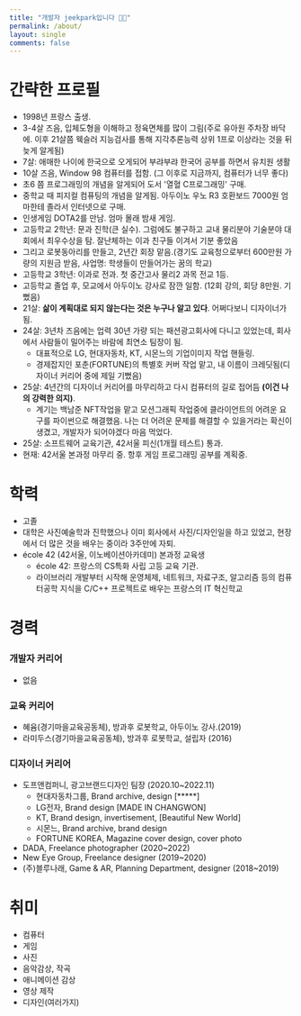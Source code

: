 ```yaml
---
title: "개발자 jeekpark입니다 👋🏻"
permalink: /about/
layout: single
comments: false
---
```


# 간략한 프로필

- 1998년 프랑스 출생.
- 3-4살 즈음, 입체도형을 이해하고 정육면체를 많이 그림(주로 유아원 주차장 바닥에. 이후 21살쯤 웩슬러 지능검사를 통해 지각추론능력 상위 1프로 이상라는 것을 뒤늦게 알게됨)
- 7살: 애매한 나이에 한국으로 오게되어 부랴부랴 한국어 공부를 하면서 유치원 생활
- 10살 즈음, Window 98 컴퓨터를 접함. (그 이후로 지금까지, 컴퓨터가 너무 좋다)
- 초6 쯤 프로그래밍의 개념을 알게되어 도서 '열혈 C프로그래밍' 구매.
- 중학교 때 피지컬 컴퓨팅의 개념을 알게됨. 아두이노 우노 R3 호환보드 7000원 엄마한테 졸라서 인터넷으로 구매.
- 인생게임 DOTA2를 만남. 엄마 몰래 밤새 게임.
- 고등학교 2학년: 문과 진학(큰 실수). 그럼에도 불구하고 교내 물리분야 기술분야 대회에서 최우수상을 탐. 잘난체하는 이과 친구들 이겨서 기분 좋았음
- 그리고 로봇동아리를 만들고, 2년간 회장 맡음.(경기도 교육청으로부터 600만원 가량의 지원금 받음, 사업명: 학생들이 만들어가는 꿈의 학교)
- 고등학교 3학년: 이과로 전과. 첫 중간고사 물리2 과목 전교 1등.
- 고등학교 졸업 후, 모교에서 아두이노 강사로 잠깐 일함. (12회 강의, 회당 8만원. 기뻤음)
- 21살: **삶이 계획대로 되지 않는다는 것은 누구나 알고 있다**. 어쩌다보니 디자이너가 됨.
- 24살: 3년차 즈음에는 업력 30년 가량 되는 패션광고회사에 다니고 있었는데, 회사에서 사람들이 밀어주는 바람에 최연소 팀장이 됨.
    - 대표적으로 LG, 현대자동차, KT, 시몬느의 기업이미지 작업 핸들링.
    - 경제잡지인 포춘(FORTUNE)의 특별호 커버 작업 맡고, 내 이름이 크레딧됨(디자이너 커리어 중에 제일 기뻤음)
- 25살: 4년간의 디자이너 커리어를 마무리하고 다시 컴퓨터의 길로 접어듬 **(이건 나의 강력한 의지)**.
    - 계기는 백남준 NFT작업을 맡고 모션그래픽 작업중에 클라이언트의 어려운 요구를 파이썬으로 해결했음. 나는 더 어려운 문제를 해결할 수 있을거라는 확신이 생겼고, 개발자가 되어야겠다 마음 먹었다.
- 25살: 소프트웨어 교육기관, 42서울 피신(1개월 테스트) 통과.
- 현재: 42서울 본과정 마무리 중. 항후 게임 프로그래밍 공부를 계획중.

# 학력
- 고졸
- 대학은 사진예술학과 진학했으나 이미 회사에서 사진/디자인일을 하고 있었고, 현장에서 더 많은 것을 배우는 중이라 3주만에 자퇴.
- école 42 (42서울, 이노베이션아카데미) 본과정 교육생
    - école 42: 프랑스의 CS특화 사립 고등 교육 기관.
    - 라이브러리 개발부터 시작해 운영체제, 네트워크, 자료구조, 알고리즘 등의 컴퓨터공학 지식을 C/C++ 프로젝트로 배우는 프랑스의 IT 혁신학교

# 경력

### 개발자 커리어
- 없음

### 교육 커리어
- 혜윰(경기마을교육공동체), 방과후 로봇학교, 아두이노 강사.(2019)
- 라미두스(경기마을교육공동체), 방과후 로봇학교, 설립자 (2016)

### 디자이너 커리어
- 도프앤컴퍼니, 광고브랜드디자인 팀장 (2020.10~2022.11)
    - 현대자동차그룹, Brand archive, design [*****]
    - LG전자, Brand design [MADE IN CHANGWON]
    - KT, Brand design, invertisement, [Beautiful New World]
    - 시몬느, Brand archive, brand design
    - FORTUNE KOREA, Magazine cover design, cover photo
- DADA, Freelance photographer (2020~2022)
- New Eye Group, Freelance designer (2019~2020)
- (주)블루나래, Game & AR, Planning Department, designer (2018~2019)

# 취미
- 컴퓨터
- 게임
- 사진
- 음악감상, 작곡
- 애니메이션 감상
- 영상 제작
- 디자인(여러가지)
